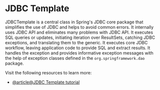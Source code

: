 # JDBC Template

JDBCTemplate is a central class in Spring's JDBC core package that simplifies the use of JDBC and helps to avoid common errors. It internally uses JDBC API and eliminates many problems with JDBC API. It executes SQL queries or updates, initiating iteration over ResultSets, catching JDBC exceptions, and translating them to the generic. It executes core JDBC workflow, leaving application code to provide SQL and extract results. It handles the exception and provides informative exception messages with the help of exception classes defined in the `org.springframework.dao` package.

Visit the following resources to learn more:

- [@article@JDBC Template tutorial](https://www.baeldung.com/spring-jdbc-jdbctemplate)
